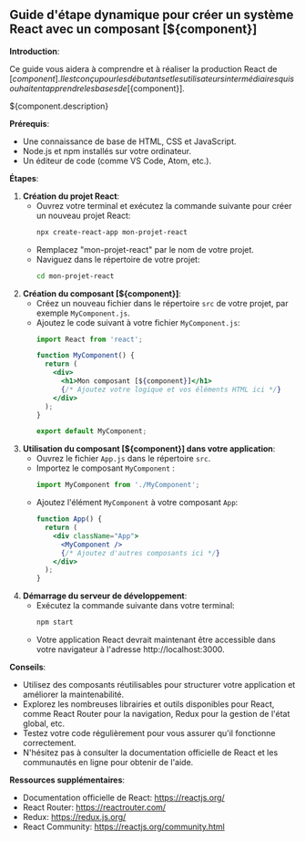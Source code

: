 ## Guide d'étape dynamique pour créer un système React avec un composant [${component}]

**Introduction**:

Ce guide vous aidera à comprendre et à réaliser la production React de [${component}]. Il est conçu pour les débutants et les utilisateurs intermédiaires qui souhaitent apprendre les bases de [${component}].

${component.description}

**Prérequis**:

* Une connaissance de base de HTML, CSS et JavaScript.
* Node.js et npm installés sur votre ordinateur.
* Un éditeur de code (comme VS Code, Atom, etc.).

**Étapes**:

1. **Création du projet React**:
   * Ouvrez votre terminal et exécutez la commande suivante pour créer un nouveau projet React:
     ```bash
     npx create-react-app mon-projet-react
     ```
   * Remplacez "mon-projet-react" par le nom de votre projet.
   * Naviguez dans le répertoire de votre projet:
     ```bash
     cd mon-projet-react
     ```
2. **Création du composant [${component}]**:
   * Créez un nouveau fichier dans le répertoire `src` de votre projet, par exemple `MyComponent.js`.
   * Ajoutez le code suivant à votre fichier `MyComponent.js`:
     ```jsx
     import React from 'react';

     function MyComponent() {
       return (
         <div>
           <h1>Mon composant [${component}]</h1>
           {/* Ajoutez votre logique et vos éléments HTML ici */}
         </div>
       );
     }

     export default MyComponent;
     ```
3. **Utilisation du composant [${component}] dans votre application**:
   * Ouvrez le fichier `App.js` dans le répertoire `src`.
   * Importez le composant `MyComponent` :
     ```jsx
     import MyComponent from './MyComponent';
     ```
   * Ajoutez l'élément `MyComponent` à votre composant `App`:
     ```jsx
     function App() {
       return (
         <div className="App">
           <MyComponent />
           {/* Ajoutez d'autres composants ici */}
         </div>
       );
     }
     ```
4. **Démarrage du serveur de développement**:
   * Exécutez la commande suivante dans votre terminal:
     ```bash
     npm start
     ```
   * Votre application React devrait maintenant être accessible dans votre navigateur à l'adresse http://localhost:3000.

**Conseils**:

* Utilisez des composants réutilisables pour structurer votre application et améliorer la maintenabilité.
* Explorez les nombreuses librairies et outils disponibles pour React, comme React Router pour la navigation, Redux pour la gestion de l'état global, etc.
* Testez votre code régulièrement pour vous assurer qu'il fonctionne correctement.
* N'hésitez pas à consulter la documentation officielle de React et les communautés en ligne pour obtenir de l'aide.

**Ressources supplémentaires**:

* Documentation officielle de React: https://reactjs.org/
* React Router: https://reactrouter.com/
* Redux: https://redux.js.org/
* React Community: https://reactjs.org/community.html



